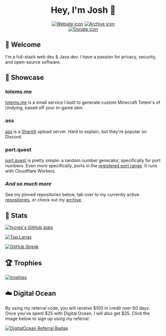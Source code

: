 <div align="center">

# Hey, I'm Josh :rocket:

[![Website icon]][Website]
[![Archive icon]][Archive]
<br>
[![Donate icon]][Donate]

[Website]: https://jmoore.dev/
[Archive]: https://github.com/tycrek-archive
[Donate]: https://www.patreon.com/tycrek
[Followers]: https://github.com/tycrek?tab=followers

[Website icon]: https://img.shields.io/badge/-Check%20out%20my%20website-D50000
[Archive icon]: https://img.shields.io/badge/-Visit%20my%20project%20archive-A50000
[Donate icon]: https://img.shields.io/badge/Support%20me%20on-Patreon-FF424D?logo=patreon
[Followers icon]: https://img.shields.io/github/followers/tycrek?style=social

</div>

## :wave: Welcome

I'm a full-stack web dev & Java dev. I have a passion for privacy, security, and open-source software.

## :gem: Showcase

### totems.me

[totems.me](https://totems.me) is a small service I built to generate custom Minecraft Totem's of Undying, based off your in-game skin.

### ass

[ass](https://github.com/tycrek/ass) is a [ShareX](https://getsharex.com/) upload server. Hard to explain, but they're popular on Discord.

### port.quest

[port.quest](https://port.quest/) is pretty simple: a random number generator, specifically for port numbers. Even more specifically, ports in the [registered port range](https://en.wikipedia.org/wiki/Registered_port). It runs with Cloudflare Workers.

### *And so much more*

See my pinned repositories below, tab over to my currently active [repositories](https://github.com/tycrek?tab=repositories&q=&sort=stargazers), or check out my [archive].

## :book: Stats

[![tycrek's GitHub stats](https://github-readme-stats.vercel.app/api?username=tycrek&count_private=true&show_icons=true&theme=dracula&hide_border=true&custom_title=tycrek%27s%20GitHub%20Stats)](https://github.com/anuraghazra/github-readme-stats)

[![Top Langs](https://github-readme-stats.vercel.app/api/top-langs/?username=tycrek&langs_count=10&layout=compact&theme=dracula&hide_border=true&card_width=445)](https://github.com/anuraghazra/github-readme-stats)

[![GitHub Streak](https://github-readme-streak-stats.herokuapp.com?user=tycrek&theme=dracula&hide_border=true)](https://git.io/streak-stats)

## :trophy: Trophies

[![trophies](https://github-profile-trophy.vercel.app/?username=tycrek&theme=dracula&title=Stars,Commit,Issues,Followers,PullRequest&margin-w=10&margin-h=10&row=2&column=3&no-frame=true)](https://github.com/ryo-ma/github-profile-trophy)

## :cloud: Digital Ocean

By using my referral code, you will receive $100 in credit over 60 days. Once you've spent $25 with Digital Ocean, I will also get $25. Click the image below to sign up using my referral:

[![DigitalOcean Referral Badge](https://web-platforms.sfo2.digitaloceanspaces.com/WWW/Badge%203.svg)](https://www.digitalocean.com/?refcode=1588de8d402c&utm_campaign=Referral_Invite&utm_medium=Referral_Program&utm_source=badge)
